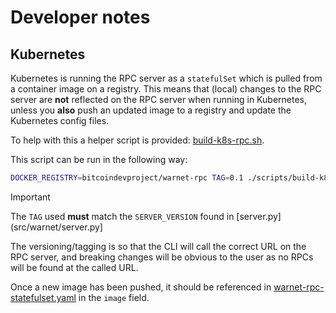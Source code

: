 # Developer notes

## Kubernetes

Kubernetes is running the RPC server as a `statefulSet` which is pulled from a
container image on a registry. This means that (local) changes to the RPC
server are **not** reflected on the RPC server when running in Kubernetes,
unless you **also** push an updated image to a registry and update the
Kubernetes config files.

To help with this a helper script is provided: [build-k8s-rpc.sh](../scripts/build-k8s-rpc.sh).

This script can be run in the following way:

```bash
DOCKER_REGISTRY=bitcoindevproject/warnet-rpc TAG=0.1 ./scripts/build-k8s-rpc.sh Dockerfile_rpc
```
> [!important]
> The `TAG` used **must** match the `SERVER_VERSION` found in [server.py](src/warnet/server.py]

The versioning/tagging is so that the CLI will call the correct URL on the RPC server, and breaking changes will be obvious to the user as no RPCs will be found at the called URL.

Once a new image has been pushed, it should be referenced in [warnet-rpc-statefulset.yaml](../src/templates/warnet-rpc-statefulset.yaml) in the `image` field.
